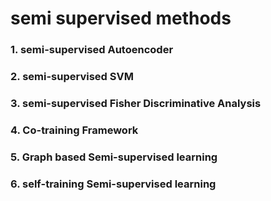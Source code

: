 # semi supervised methods

### 1. semi-supervised Autoencoder

### 2. semi-supervised SVM

### 3. semi-supervised Fisher Discriminative Analysis

### 4. Co-training Framework

### 5. Graph based Semi-supervised learning

### 6. self-training Semi-supervised learning

